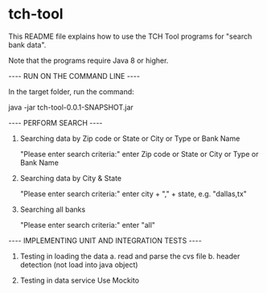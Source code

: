 # tch-tool
This README file explains how to use the TCH Tool programs for "search bank data".

Note that the programs require Java 8 or higher.

---- RUN ON THE COMMAND LINE ----

In the target folder, run the command:

java -jar tch-tool-0.0.1-SNAPSHOT.jar

---- PERFORM SEARCH ----

1. Searching data by Zip code or State or City or Type or Bank Name

   "Please enter search criteria:"  enter Zip code or State or City or Type or Bank Name
   
2. Searching data by City & State

   "Please enter search criteria:"  enter city + "," + state, e.g. "dallas,tx"
   
3. Searching all banks

   "Please enter search criteria:" enter "all"
   
---- IMPLEMENTING UNIT AND INTEGRATION TESTS ---- 

1. Testing in loading the data
   a. read and parse the cvs file 
   b. header detection (not load into java object)
  
2. Testing in data service
   Use Mockito

   